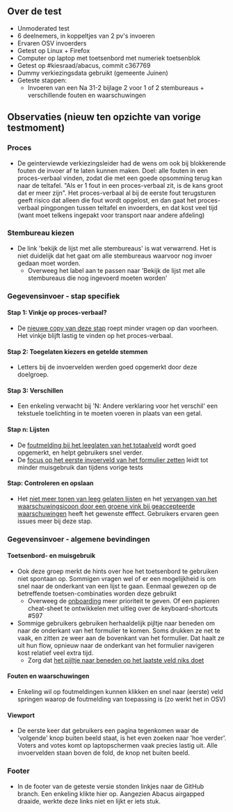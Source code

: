 ## Over de test

- Unmoderated test
- 6 deelnemers, in koppeltjes van 2 pv's invoeren
- Ervaren OSV invoerders
- Getest op Linux + Firefox
- Computer op laptop met toetsenbord met numeriek toetsenblok
- Getest op #kiesraad/abacus, commit c367769
- Dummy verkiezingsdata gebruikt (gemeente Juinen)
- Geteste stappen:
  - Invoeren van een Na 31-2 bijlage 2 voor 1 of 2 stembureaus + verschillende fouten en waarschuwingen

## Observaties (nieuw ten opzichte van vorige testmoment)

### Proces
- De geinterviewde verkiezingsleider had de wens om ook bij blokkerende fouten de invoer af te laten kunnen maken. Doel: alle fouten in een proces-verbaal vinden, zodat die met een goede opsomming terug kan naar de teltafel. "Als er 1 fout in een proces-verbaal zit, is de kans groot dat er meer zijn". Het proces-verbaal al bij de eerste fout terugsturen geeft risico dat alleen die fout wordt opgelost, en dan gaat het proces-verbaal pingpongen tussen teltafel en invoerders, en dat kost veel tijd (want moet telkens ingepakt voor transport naar andere afdeling)

### Stembureau kiezen
- De link 'bekijk de lijst met alle stembureaus' is wat verwarrend. Het is niet duidelijk dat het gaat om alle stembureaus waarvoor nog invoer gedaan moet worden.
  - Overweeg het label aan te passen naar 'Bekijk de lijst met alle stembureaus die nog ingevoerd moeten worden'

### Gegevensinvoer - stap specifiek
#### Stap 1: Vinkje op proces-verbaal?
- De [nieuwe copy van deze stap](https://github.com/kiesraad/abacus/issues/399) roept minder vragen op dan voorheen. Het vinkje blijft lastig te vinden op het proces-verbaal. 

#### Stap 2: Toegelaten kiezers en getelde stemmen
- Letters bij de invoervelden werden goed opgemerkt door deze doelgroep.

#### Stap 3: Verschillen
- Een enkeling verwacht bij 'N: Andere verklaring voor het verschil' een tekstuele toelichting in te moeten voeren in plaats van een getal.

#### Stap n: Lijsten
- De [foutmelding bij het leeglaten van het totaalveld](https://github.com/kiesraad/abacus/issues/500) wordt goed opgemerkt, en helpt gebruikers snel verder.
- De [focus op het eerste invoerveld van het formulier zetten](https://github.com/kiesraad/abacus/issues/503) leidt tot minder muisgebruik dan tijdens vorige tests

#### Stap: Controleren en opslaan
- Het [niet meer tonen van leeg gelaten lijsten](https://github.com/kiesraad/abacus/issues/501) en het [vervangen van het waarschuwingsicoon door een groene vink bij geaccepteerde waarschuwingen](https://github.com/kiesraad/abacus/issues/502) heeft het gewenste efffect. Gebruikers ervaren geen issues meer bij deze stap.

### Gegevensinvoer - algemene bevindingen
#### Toetsenbord- en muisgebruik
- Ook deze groep merkt de hints over hoe het toetsenbord te gebruiken niet spontaan op. Sommigen vragen wel of er een mogelijkheid is om snel naar de onderkant van een lijst te gaan. Eenmaal gewezen op de betreffende toetsen-combinaties worden deze gebruikt
  - Overweeg de [onboarding](https://github.com/kiesraad/abacus/issues/597) meer prioriteit te geven. Of een papieren cheat-sheet te ontwikkelen met uitleg over de keyboard-shortcuts #597
- Sommige gebruikers gebruiken herhaaldelijk pijltje naar beneden om naar de onderkant van het formulier te komen. Soms drukken ze net te vaak, en zitten ze weer aan de bovenkant van het formulier. Dat haalt ze uit hun flow, opnieuw naar de onderkant van het formulier navigeren kost relatief veel extra tijd.
  - Zorg dat [het pijltje naar beneden op het laatste veld niks doet](https://github.com/kiesraad/abacus/issues/624)  

#### Fouten en waarschuwingen
- Enkeling wil op foutmeldingen kunnen klikken en snel naar (eerste) veld springen waarop de foutmelding van toepassing is (zo werkt het in OSV)

#### Viewport
- De eerste keer dat gebruikers een pagina tegenkomen waar de 'volgende' knop buiten beeld staat, is het even zoeken naar 'hoe verder'. Voters and votes komt op laptopschermen vaak precies lastig uit. Alle invoervelden staan boven de fold, de knop net buiten beeld.

### Footer
- In de footer van de geteste versie stonden linkjes naar de GitHub branch. Een enkeling klikte hier op. Aangezien Abacus airgapped draaide, werkte deze links niet en lijkt er iets stuk.

